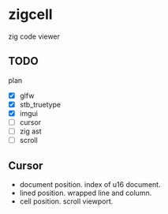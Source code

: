 # zigcell
zig code viewer

## TODO
plan

- [x] glfw
- [x] stb_truetype
- [x] imgui
- [ ] cursor
- [ ] zig ast
- [ ] scroll

## Cursor

* document position. index of u16 document.
* lined position. wrapped line and column.
* cell position. scroll viewport.
